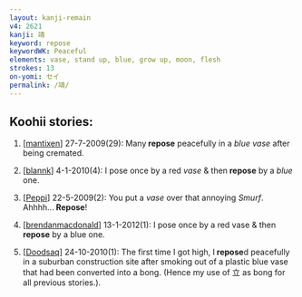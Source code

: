 ```yaml
---
layout: kanji-remain
v4: 2621
kanji: 靖
keyword: repose
keywordWK: Peaceful
elements: vase, stand up, blue, grow up, moon, flesh
strokes: 13
on-yomi: セイ
permalink: /靖/
---
```


## Koohii stories: 

1) [<a href="http://kanji.koohii.com/profile/mantixen">mantixen</a>] 27-7-2009(29): Many<strong> repose</strong> peacefully in a <em>blue vase</em> after being cremated.

2) [<a href="http://kanji.koohii.com/profile/blannk">blannk</a>] 4-1-2010(4): I pose once by a red <em>vase</em> &amp; then<strong> repose</strong> by a <em>blue</em> one.

3) [<a href="http://kanji.koohii.com/profile/Peppi">Peppi</a>] 22-5-2009(2): You put a <em>vase</em> over that annoying <em>Smurf</em>. Ahhhh...<strong> Repose</strong>!

4) [<a href="http://kanji.koohii.com/profile/brendanmacdonald">brendanmacdonald</a>] 13-1-2012(1): I pose once by a red vase &amp; then<strong> repose</strong> by a blue one.

5) [<a href="http://kanji.koohii.com/profile/Doodsaq">Doodsaq</a>] 24-10-2010(1): The first time I got high, I<strong> repose</strong>d peacefully in a suburban construction site after smoking out of a plastic blue vase that had been converted into a bong. (Hence my use of 立 as bong for all previous stories.).

